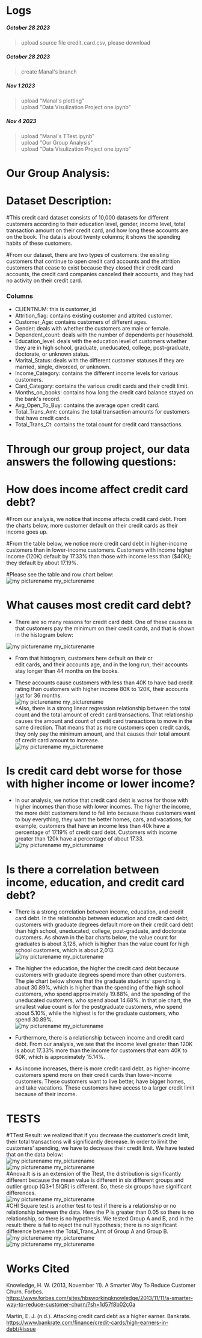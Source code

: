 # Logs
##### October 28 2023   
> upload source file credit_card.csv, please download
##### October 28 2023   
> create Manal's branch
##### Nov 1 2023   
> upload "Manal's plotting"   
> upload "Data Visulization Project one.ipynb"
##### Nov 4 2023
> upload "Manal's TTest.ipynb"    
> upload "Our Group Analysis"   
> upload "Data Visulization Project one.ipynb"   
# Our Group Analysis:    
# Dataset Description:   
#This credit card dataset consists of 10,000 datasets for different customers according to their education level, gender, income level, total transaction amount on their credit card, and how long these accounts are on the book. The data is about twenty columns; it shows the spending habits of these customers. 

#From our dataset, there are two types of customers: the existing customers that continue to open credit card accounts and the attrition customers that cease to exist because they closed their credit card accounts, the credit card companies canceled their accounts, and they had no activity on their credit card.    
### Columns
* CLIENTNUM: this is customer_id
* Attrition_flag: contains existing customer and attrited customer.
* Customer_Age: contains customers of different ages.
* Gender: deals with whether the customers are male or female.
* Dependent_count: deals with the number of dependents per household.
* Education_level: deals with the education level of customers whether they are in high school, graduate, uneducated, college,   post-graduate, doctorate, or unknown status.
* Marital_Status: deals with the different customer statuses if they are married, single, divorced, or unknown.
* Income_Category: contains the different income levels for various customers.
* Card_Category: contains the various credit cards and their credit limit.
* Months_on_books: contains how long the credit card balance stayed on the bank's record.
* Avg_Open_To_Buy: contains the average open credit card. 
* Total_Trans_Amt: contains the total transaction amounts for customers that have credit cards.
* Total_Trans_Ct: contains the total count for credit card transactions.   
# Through our group project, our data answers the following questions:   
# How does income affect credit card debt?   
#From our analysis, we notice that income affects credit card debt. From the charts below, more customer default on their credit cards as their income goes up. 

#From the table below, we notice more credit card debt in higher-income customers than in lower-income customers. Customers     with income higher income (120K) default by 17.33% than those with income less than ($40K); they default by about 17.19%.    

#Please see the table and row chart below:   
![my picturename](Pic/Income_Category.png)
my_picturename   
# What causes most credit card debt?   
* There are so many reasons for credit card debt. One of these causes is that customers pay the minimum on their credit cards, and that is shown in the histogram below:  
   
![my picturename](Pic/Picture3.png)
my_picturename   
* From that histogram, customers here default on their cr   
edit cards, and their accounts age, and in the long run, their accounts stay longer than 44 months on the books. 

* These accounts cause customers with less than 40K to have bad credit rating than customers with higher income 80K to 120K, their accounts last for 36 months.   
![my picturename](Pic/table.png)
my_picturename    
*Also, there is a strong linear regression relationship between the total count and the total amount of credit card transactions. That relationship causes the amount and count of credit card transactions to move in the same direction. That means that as more customers open credit cards, they only pay the minimum amount, and that causes their total amount of credit card amount to increase.    
![my picturename](Pic/reg.png)
my_picturename   
# Is credit card debt worse for those with higher income or lower income?   
* In our analysis, we notice that credit card debt is worse for those with higher incomes than those with lower incomes. The higher the income, the more debt customers tend to fall into because those customers want to buy everything, they want the better homes, cars, and vacations; for example, customers that have an income less than 40k have a percentage of 17.19% of credit card debt. Customers with income greater than 120k have a percentage of about 17.33.   
![my picturename](Pic/Income.png)
my_picturename   
# Is there a correlation between income, education, and credit card debt?   
* There is a strong correlation between income, education, and credit card debt. In the relationship between education and credit card debt, customers with graduate degrees default more on their credit card debt than high school, uneducated, college, post-graduate, and doctorate customers. As shown in the bar charts below, the value count for graduates is about 3,128, which is higher than the value count for high school customers, which is about 2,013.    
![my picturename](Pic/Picture7.png)
my_picturename   
* The higher the education, the higher the credit card debt because customers with graduate degrees spend more than other customers. The pie chart below shows that the graduate students' spending is about 30.89%, which is higher than the spending of the high school customers, who spend approximately 19.88%, and the spending of the uneducated customers, who spend about 14.68%. In that pie chart, the smallest value count is for the postgraduate customers, who spend about 5.10%, while the highest is for the graduate customers, who spend 30.89%.   
![my picturename](Pic/Piechart.png) 
my_picturename   
* Furthermore, there is a relationship between income and credit card debt. From our analysis, we see that the income level greater than 120K is about 17.33% more than the income for customers that earn 40K to 60K, which is approximately 15.14%.  

* As income increases, there is more credit card debt, as higher-income customers spend more on their credit cards than lower-income customers. These customers want to live better, have bigger homes, and take vacations. These customers have access to a larger credit limit because of their income.   
# TESTS   
#TTest Result: we realized that if you decrease the customer’s credit limit, their total transactions will significantly decrease. In order to limit the customers’ spending, we have to decrease their credit limit. We have tested that on the data below:   
![my picturename](Pic/Picture1.png)
my_picturename   
![my picturename](Pic/Picture11.png)
my_picturename   
#Anova:It is is an extension of the Ttest, the distribution is significantly different because the mean value is different 
in six different groups and outlier group (Q3+1.5IQR) is different. So, these six groups have significant differences.   
![my picturename](Pic/Picture5.png)
my_picturename   
#CHI Square test is another test to test if there is a relationship or no relationship between the data. Here the P is greater than 0.05 so there is no relationship, so there is no hypothesis. We tested Group A and B, and in the result: there is fail to reject the null hypothesis; there is no significant difference between the Total_Trans_Amt of Group A and Group B.   
![my picturename](Pic/Chi.png)
my_picturename   
![my picturename](Pic/Capture.PNG)
my_picturename   
# Works Cited

Knowledge, H. W. (2013, November 11). A Smarter Way To Reduce Customer Churn. Forbes. https://www.forbes.com/sites/hbsworkingknowledge/2013/11/11/a-smarter-way-to-reduce-customer-churn/?sh=1d57f8b02c0a

Martin, E. J. (n.d.). Attacking credit card debt as a higher earner. Bankrate. https://www.bankrate.com/finance/credit-cards/high-earners-in-debt/#issue 





